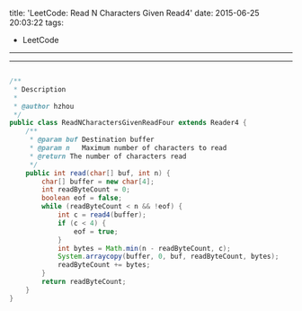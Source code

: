 title: 'LeetCode: Read N Characters Given Read4'
date: 2015-06-25 20:03:22
tags:
 - LeetCode
---
<hr/>    

```java

/**
 * Description
 *
 * @author hzhou
 */
public class ReadNCharactersGivenReadFour extends Reader4 {
	/**
	 * @param buf Destination buffer
	 * @param n   Maximum number of characters to read
	 * @return The number of characters read
	 */
	public int read(char[] buf, int n) {
		char[] buffer = new char[4];
		int readByteCount = 0;
		boolean eof = false;
		while (readByteCount < n && !eof) {
			int c = read4(buffer);
			if (c < 4) {
				eof = true;
			}
			int bytes = Math.min(n - readByteCount, c);
			System.arraycopy(buffer, 0, buf, readByteCount, bytes);
			readByteCount += bytes;
		}
		return readByteCount;
	}
}
```
